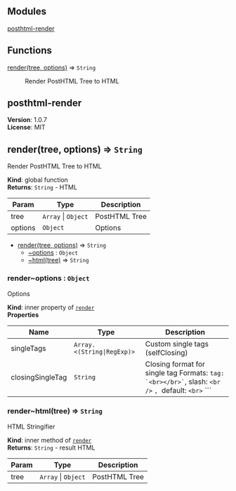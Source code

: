 ## Modules

<dl>
<dt><a href="#module_posthtml-render">posthtml-render</a></dt>
<dd></dd>
</dl>

## Functions

<dl>
<dt><a href="#render">render(tree, options)</a> ⇒ <code>String</code></dt>
<dd><p>Render PostHTML Tree to HTML</p>
</dd>
</dl>

<a name="module_posthtml-render"></a>

## posthtml-render
**Version**: 1.0.7  
**License**: MIT  
<a name="render"></a>

## render(tree, options) ⇒ <code>String</code>
Render PostHTML Tree to HTML

**Kind**: global function  
**Returns**: <code>String</code> - HTML  

| Param | Type | Description |
| --- | --- | --- |
| tree | <code>Array</code> \| <code>Object</code> | PostHTML Tree |
| options | <code>Object</code> | Options |


* [render(tree, options)](#render) ⇒ <code>String</code>
    * [~options](#render..options) : <code>Object</code>
    * [~html(tree)](#render..html) ⇒ <code>String</code>

<a name="render..options"></a>

### render~options : <code>Object</code>
Options

**Kind**: inner property of [<code>render</code>](#render)  
**Properties**

| Name | Type | Description |
| --- | --- | --- |
| singleTags | <code>Array.&lt;(String\|RegExp)&gt;</code> | Custom single tags (selfClosing) |
| closingSingleTag | <code>String</code> | Closing format for single tag Formats: ``` tag: `<br></br>` ```, slash: `<br />` ```, ```default: `<br>` ``` |

<a name="render..html"></a>

### render~html(tree) ⇒ <code>String</code>
HTML Stringifier

**Kind**: inner method of [<code>render</code>](#render)  
**Returns**: <code>String</code> - result HTML  

| Param | Type | Description |
| --- | --- | --- |
| tree | <code>Array</code> \| <code>Object</code> | PostHTML Tree |


